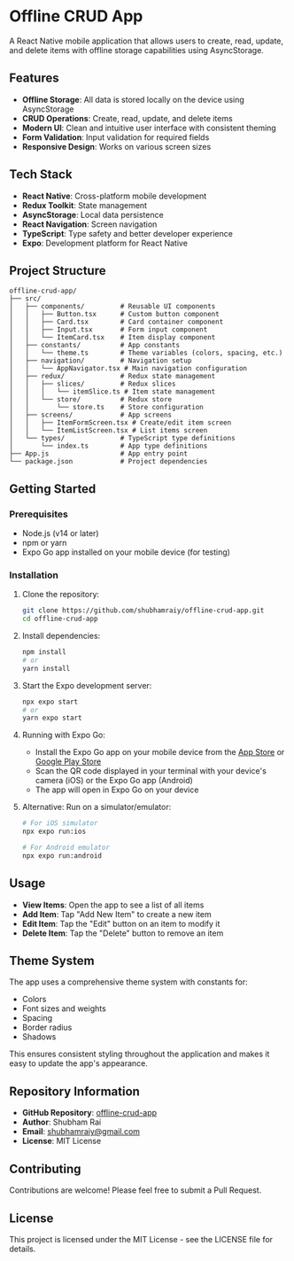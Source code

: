 # Offline CRUD App

A React Native mobile application that allows users to create, read, update, and delete items with offline storage capabilities using AsyncStorage.

## Features

- **Offline Storage**: All data is stored locally on the device using AsyncStorage
- **CRUD Operations**: Create, read, update, and delete items
- **Modern UI**: Clean and intuitive user interface with consistent theming
- **Form Validation**: Input validation for required fields
- **Responsive Design**: Works on various screen sizes

## Tech Stack

- **React Native**: Cross-platform mobile development
- **Redux Toolkit**: State management
- **AsyncStorage**: Local data persistence
- **React Navigation**: Screen navigation
- **TypeScript**: Type safety and better developer experience
- **Expo**: Development platform for React Native

## Project Structure

```
offline-crud-app/
├── src/
│   ├── components/         # Reusable UI components
│   │   ├── Button.tsx      # Custom button component
│   │   ├── Card.tsx        # Card container component
│   │   ├── Input.tsx       # Form input component
│   │   └── ItemCard.tsx    # Item display component
│   ├── constants/          # App constants
│   │   └── theme.ts        # Theme variables (colors, spacing, etc.)
│   ├── navigation/         # Navigation setup
│   │   └── AppNavigator.tsx # Main navigation configuration
│   ├── redux/              # Redux state management
│   │   ├── slices/         # Redux slices
│   │   │   └── itemSlice.ts # Item state management
│   │   └── store/          # Redux store
│   │       └── store.ts    # Store configuration
│   ├── screens/            # App screens
│   │   ├── ItemFormScreen.tsx # Create/edit item screen
│   │   └── ItemListScreen.tsx # List items screen
│   └── types/              # TypeScript type definitions
│       └── index.ts        # App type definitions
├── App.js                  # App entry point
└── package.json            # Project dependencies
```

## Getting Started

### Prerequisites

- Node.js (v14 or later)
- npm or yarn
- Expo Go app installed on your mobile device (for testing)

### Installation

1. Clone the repository:

   ```bash
   git clone https://github.com/shubhamraiy/offline-crud-app.git
   cd offline-crud-app
   ```

2. Install dependencies:

   ```bash
   npm install
   # or
   yarn install
   ```

3. Start the Expo development server:

   ```bash
   npx expo start
   # or
   yarn expo start
   ```

4. Running with Expo Go:

   - Install the Expo Go app on your mobile device from the [App Store](https://apps.apple.com/app/apple-store/id982107779) or [Google Play Store](https://play.google.com/store/apps/details?id=host.exp.exponent)
   - Scan the QR code displayed in your terminal with your device's camera (iOS) or the Expo Go app (Android)
   - The app will open in Expo Go on your device

5. Alternative: Run on a simulator/emulator:

   ```bash
   # For iOS simulator
   npx expo run:ios

   # For Android emulator
   npx expo run:android
   ```

## Usage

- **View Items**: Open the app to see a list of all items
- **Add Item**: Tap "Add New Item" to create a new item
- **Edit Item**: Tap the "Edit" button on an item to modify it
- **Delete Item**: Tap the "Delete" button to remove an item

## Theme System

The app uses a comprehensive theme system with constants for:

- Colors
- Font sizes and weights
- Spacing
- Border radius
- Shadows

This ensures consistent styling throughout the application and makes it easy to update the app's appearance.

## Repository Information

- **GitHub Repository**: [offline-crud-app](https://github.com/shubhamraiy/offline-crud-app)
- **Author**: Shubham Rai
- **Email**: shubhamraiy@gmail.com
- **License**: MIT License

## Contributing

Contributions are welcome! Please feel free to submit a Pull Request.

## License

This project is licensed under the MIT License - see the LICENSE file for details.
